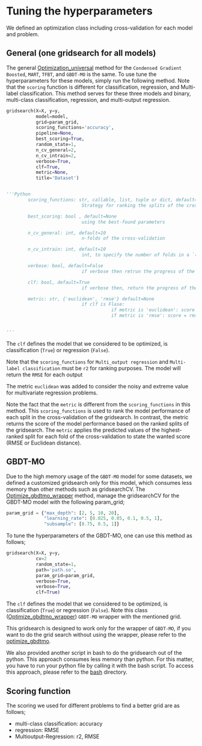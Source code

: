 # Tuning the hyperparameters



We defined an optimization class including cross-validation for each model and problem.


## General (one gridsearch for all models)
The general [Optimization_universal](Optimization_universal.py) method for the `Condensed Gradient Boosted`, `MART`, `TFBT`, and `GBDT-MO` is the same. To use tune the hyperparameters for these models, simply run the following method. Note that the `scoring` function is different for classification, regression, and Multi-label classification. This method serves for these three models and binary, multi-class classification, regression, and multi-output regression.

```Python
gridsearch(X=X, y=y,
           model=model,
           grid=param_grid,
           scoring_functions='accuracy',
           pipeline=None,
           best_scoring=True,
           random_state=1,
           n_cv_general=2,
           n_cv_intrain=2,
           verbose=True,
           clf=True,
           metric=None,
           title='Dataset')


'''Python
        scoring_functions: str, callable, list, tuple or dict, default=None
                            Strategy for ranking the splits of the cross-validated model

        best_scoring: bool , default=None
                            using the best-found parameters

        n_cv_general: int, default=10
                            n-folds of the cross-validation 

        n_cv_intrain: int, default=10
                            int, to specify the number of folds in a `(Stratified)KFold`

        verbose: bool, default=False
                            if verbose then retrun the progress of the search

        clf: bool, default=True
                            if verbose then, return the progress of the search

        metric: str, {'euclidean', 'rmse'} default=None
                            if clf is Flase:
                                       if metric is 'euclidean': score = euclidean distance
                                       if metric is 'rmse': score = rmse
                            

'''
```

The `clf` defines the model that we considered to be optimized, is classification (`True`) or regression (`False`).

Note that the `scoring_functions` for `Multi_output regression` and `Multi-label classification` must be `r2` for ranking purposes. The model will return the `RMSE` for each output

The metric `euclidean` was added to consider the noisy and extreme value for multivariate regression problems.

Note the fact that the `metric` is different from the `scoring_functions` in this method.
This `scoring_functions` is used to rank the model performance of each split in the cross-validation of the gridsearch. In contrast, the metric returns the score of the model performance based on the ranked splits of the gridsearch. The `metric` applies the predicted values of the highest-ranked split for each fold of the cross-validation to state the wanted score (RMSE or Euclidean distance).

## GBDT-MO
Due to the high memory usage of the `GBDT-MO` model for some datasets, we defined a customized gridsearch only for this model, which consumes less memory than other methods such as gridsearchCV.
The [Optimize_gbdtmo_wrapper](Optimize_gbdtmo_wrapper.py) method, manage the gridsearchCV for the GBDT-MO model with the following param_grid;
```Python
param_grid = {"max_depth": [2, 5, 10, 20],
              "learning_rate": [0.025, 0.05, 0.1, 0.5, 1],
              "subsample": [0.75, 0.5, 1]}
```
To tune the hyperparameters of the GBDT-MO, one can use this method as follows;
```Python
gridsearch(X=X, y=y,
           cv=2
           random_state=1,
           path='path.so',
           param_grid=param_grid,
           verbose=True,
           verbose=True,
           clf=True)
```
The `clf` defines the model that we considered to be optimized, is classification (`True`) or regression (`False`).
Note this class ([Optimize_gbdtmo_wrapper](Optimize_gbdtmo_wrapper.py)) `GBDT-MO` wrapper with the mentioned grid. 

This gridsearch is designed to work only for the wrapper of `GBDT-MO`, if you want to do the grid search without using the wrapper, please refer to the [optimize_gbdtmo](optimize_gbdtmo.py).

We also provided another script in bash to do the gridsearch out of the python. This approach consumes less memory than python.
For this matter, you have to run your python file by calling it with the bash script. To access this approach, please refer to the [bash](https://github.com/samanemami/C_GB-EX/tree/main/Optimization/bash) directory.


## Scoring function
The scoring we used for different problems to find a better grid are as follows;
<ul>
  <li> multi-class classification: accuracy </li>
  <li> regression: RMSE</li>
  <li> Multioutput-Regression: r2, RMSE</li>
</ul>

